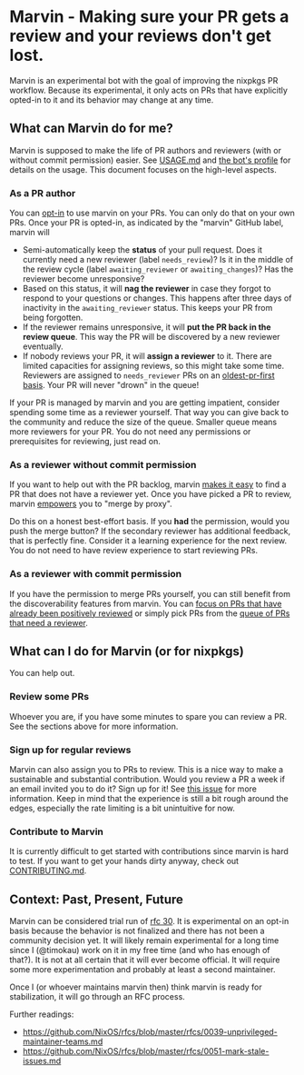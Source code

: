 # Marvin - Making sure your PR gets a review and your reviews don't get lost.

Marvin is an experimental bot with the goal of improving the nixpkgs PR workflow. Because its experimental, it only acts on PRs that have explicitly opted-in to it and its behavior may change at any time.

## What can Marvin do for me?

Marvin is supposed to make the life of PR authors and reviewers (with or without commit permission) easier. See [USAGE.md](USAGE.md) and [the bot's profile](https://github.com/apps/marvin-mk2) for details on the usage. This document focuses on the high-level aspects.

### As a PR author

You can [opt-in](https://github.com/apps/marvin-mk2) to use marvin on your PRs. You can only do that on your own PRs. Once your PR is opted-in, as indicated by the "marvin" GitHub label, marvin will

- Semi-automatically keep the **status** of your pull request. Does it currently need a new reviewer (label `needs_review`)? Is it in the middle of the review cycle (label `awaiting_reviewer` or `awaiting_changes`)? Has the reviewer become unresponsive?
- Based on this status, it will **nag the reviewer** in case they forgot to respond to your questions or changes. This happens after three days of inactivity in the `awaiting_reviewer` status. This keeps your PR from being forgotten.
- If the reviewer remains unresponsive, it will **put the PR back in the review queue**. This way the PR will be discovered by a new reviewer eventually.
- If nobody reviews your PR, it will **assign a reviewer** to it. There are limited capacities for assigning reviews, so this might take some time. Reviewers are assigned to `needs_reviewer` PRs on an [oldest-pr-first basis](https://github.com/NixOS/nixpkgs/issues?q=is%3Aopen+label%3Aneeds_reviewer+sort%3Acreated-asc). Your PR will never "drown" in the queue!

If your PR is managed by marvin and you are getting impatient, consider spending some time as a reviewer yourself. That way you can give back to the community and reduce the size of the queue. Smaller queue means more reviewers for your PR. You do not need any permissions or prerequisites for reviewing, just read on.

### As a reviewer without commit permission

If you want to help out with the PR backlog, marvin [makes it easy](https://github.com/NixOS/nixpkgs/issues?q=is%3Aopen+label%3Aneeds_reviewer+sort%3Acreated-asc+) to find a PR that does not have a reviewer yet. Once you have picked a PR to review, marvin [empowers](USAGE.md) you to "merge by proxy".

Do this on a honest best-effort basis. If you **had** the permission, would you push the merge button? If the secondary reviewer has additional feedback, that is perfectly fine. Consider it a learning experience for the next review. You do not need to have review experience to start reviewing PRs.

### As a reviewer with commit permission

If you have the permission to merge PRs yourself, you can still benefit from the discoverability features from marvin. You can [focus on PRs that have already been positively reviewed](https://github.com/NixOS/nixpkgs/issues?q=is%3Aopen+label%3Aneeds_merger+sort%3Acreated-asc+) or simply pick PRs from the [queue of PRs that need a reviewer](https://github.com/NixOS/nixpkgs/issues?q=is%3Aopen+label%3Aneeds_reviewer+sort%3Acreated-asc+).


## What can I do for Marvin (or for nixpkgs)

You can help out.

### Review some PRs

Whoever you are, if you have some minutes to spare you can review a PR. See the sections above for more information.

### Sign up for regular reviews

Marvin can also assign you to PRs to review. This is a nice way to make a sustainable and substantial contribution. Would you review a PR a week if an email invited you to do it? Sign up for it! See [this issue](https://github.com/timokau/marvin-mk2/issues/34) for more information. Keep in mind that the experience is still a bit rough around the edges, especially the rate limiting is a bit unintuitive for now.

### Contribute to Marvin

It is currently difficult to get started with contributions since marvin is hard to test. If you want to get your hands dirty anyway, check out [CONTRIBUTING.md](CONTRIBUTING.md).

## Context: Past, Present, Future

Marvin can be considered trial run of [rfc 30](https://github.com/NixOS/rfcs/pull/30/). It is experimental on an opt-in basis because the behavior is not finalized and there has not been a community decision yet. It will likely remain experimental for a long time since I (@timokau) work on it in my free time (and who has enough of that?). It is not at all certain that it will ever become official. It will require some more experimentation and probably at least a second maintainer.

Once I (or whoever maintains marvin then) think marvin is ready for stabilization, it will go through an RFC process.

Further readings: 
- https://github.com/NixOS/rfcs/blob/master/rfcs/0039-unprivileged-maintainer-teams.md
- https://github.com/NixOS/rfcs/blob/master/rfcs/0051-mark-stale-issues.md
